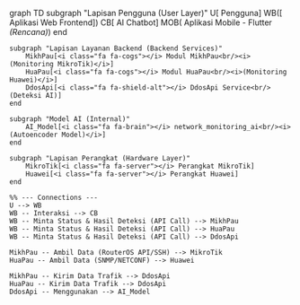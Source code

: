 graph TD
    subgraph "Lapisan Pengguna (User Layer)"
        U[<i class="fa fa-user"></i> Pengguna]
        WB([<i class="fa fa-window-maximize"></i> Aplikasi Web Frontend])
        CB[<i class="fa fa-comment-dots"></i> AI Chatbot]
        MOB(<i class="fa fa-mobile-alt"></i> Aplikasi Mobile - Flutter<br/><i>(Rencana)</i>)
    end

    subgraph "Lapisan Layanan Backend (Backend Services)"
        MikhPau[<i class="fa fa-cogs"></i> Modul MikhPau<br/><i>(Monitoring MikroTik)</i>]
        HuaPau[<i class="fa fa-cogs"></i> Modul HuaPau<br/><i>(Monitoring Huawei)</i>]
        DdosApi[<i class="fa fa-shield-alt"></i> DdosApi Service<br/>(Deteksi AI)]
    end

    subgraph "Model AI (Internal)"
        AI_Model[<i class="fa fa-brain"></i> network_monitoring_ai<br/><i>(Autoencoder Model)</i>]
    end

    subgraph "Lapisan Perangkat (Hardware Layer)"
        MikroTik[<i class="fa fa-server"></i> Perangkat MikroTik]
        Huawei[<i class="fa fa-server"></i> Perangkat Huawei]
    end

    %% --- Connections ---
    U --> WB
    WB -- Interaksi --> CB
    WB -- Minta Status & Hasil Deteksi (API Call) --> MikhPau
    WB -- Minta Status & Hasil Deteksi (API Call) --> HuaPau
    WB -- Minta Status & Hasil Deteksi (API Call) --> DdosApi

    MikhPau -- Ambil Data (RouterOS API/SSH) --> MikroTik
    HuaPau -- Ambil Data (SNMP/NETCONF) --> Huawei

    MikhPau -- Kirim Data Trafik --> DdosApi
    HuaPau -- Kirim Data Trafik --> DdosApi
    DdosApi -- Menggunakan --> AI_Model
